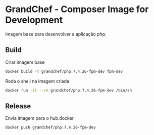 # GrandChef - Composer Image for Development
Imagem base para desenvolver a aplicação php.

## Build

Criar imagem base
```sh
docker build -t grandchef/php:7.4.26-fpm-dev fpm-dev
```

Roda o shell na imagem criada
```sh
docker run -it --rm grandchef/php:7.4.26-fpm-dev /bin/sh
```

## Release

Envia imagem para o hub.docker
```sh
docker push grandchef/php:7.4.26-fpm-dev
```
